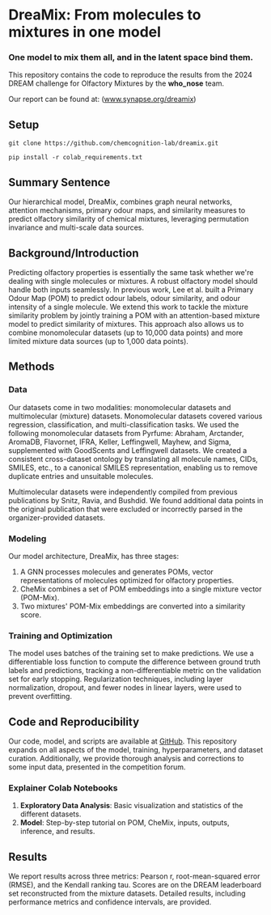 # DreaMix: From molecules to mixtures in one model
### One model to mix them all, and in the latent space bind them. 

This repository contains the code to reproduce the results from the 2024 DREAM challenge for Olfactory Mixtures by the **who_nose** team.

Our report can be found at: (www.synapse.org/dreamix)

## Setup
```
git clone https://github.com/chemcognition-lab/dreamix.git

pip install -r colab_requirements.txt
```

## Summary Sentence
Our hierarchical model, DreaMix, combines graph neural networks, attention mechanisms, primary odour maps, and similarity measures to predict olfactory similarity of chemical mixtures, leveraging permutation invariance and multi-scale data sources.

## Background/Introduction
Predicting olfactory properties is essentially the same task whether we're dealing with single molecules or mixtures. A robust olfactory model should handle both inputs seamlessly. In previous work, Lee et al. built a Primary Odour Map (POM) to predict odour labels, odour similarity, and odour intensity of a single molecule. We extend this work to tackle the mixture similarity problem by jointly training a POM with an attention-based mixture model to predict similarity of mixtures. This approach also allows us to combine monomolecular datasets (up to 10,000 data points) and more limited mixture data sources (up to 1,000 data points).

## Methods
### Data
Our datasets come in two modalities: monomolecular datasets and multimolecular (mixture) datasets. Monomolecular datasets covered various regression, classification, and multi-classification tasks. We used the following monomolecular datasets from Pyrfume: Abraham, Arctander, AromaDB, Flavornet, IFRA, Keller, Leffingwell, Mayhew, and Sigma, supplemented with GoodScents and Leffingwell datasets. We created a consistent cross-dataset ontology by translating all molecule names, CIDs, SMILES, etc., to a canonical SMILES representation, enabling us to remove duplicate entries and unsuitable molecules.

Multimolecular datasets were independently compiled from previous publications by Snitz, Ravia, and Bushdid. We found additional data points in the original publication that were excluded or incorrectly parsed in the organizer-provided datasets.

### Modeling
Our model architecture, DreaMix, has three stages:
1. A GNN processes molecules and generates POMs, vector representations of molecules optimized for olfactory properties.
2. CheMix combines a set of POM embeddings into a single mixture vector (POM-Mix).
3. Two mixtures' POM-Mix embeddings are converted into a similarity score.

### Training and Optimization
The model uses batches of the training set to make predictions. We use a differentiable loss function to compute the difference between ground truth labels and predictions, tracking a non-differentiable metric on the validation set for early stopping. Regularization techniques, including layer normalization, dropout, and fewer nodes in linear layers, were used to prevent overfitting.

## Code and Reproducibility
Our code, model, and scripts are available at [GitHub](https://github.com/chemcognition-lab/dreamix). This repository expands on all aspects of the model, training, hyperparameters, and dataset curation. Additionally, we provide thorough analysis and corrections to some input data, presented in the competition forum.

### Explainer Colab Notebooks
1. **Exploratory Data Analysis**: Basic visualization and statistics of the different datasets.
2. **Model**: Step-by-step tutorial on POM, CheMix, inputs, outputs, inference, and results.

## Results
We report results across three metrics: Pearson r, root-mean-squared error (RMSE), and the Kendall ranking tau. Scores are on the DREAM leaderboard set reconstructed from the mixture datasets. Detailed results, including performance metrics and confidence intervals, are provided.

